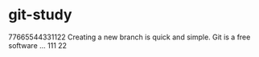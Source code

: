 # git-study
77665544331122
Creating a new branch is quick and simple.
Git is a free software ...
111
22
